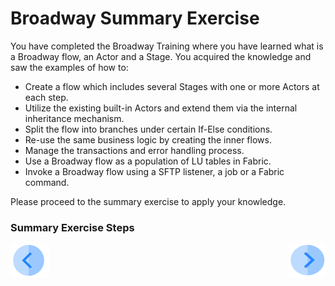 # Broadway Summary Exercise

You have completed the Broadway Training where you have learned what is a Broadway flow, an Actor and a Stage. You acquired the knowledge and saw the examples of how to:

* Create a flow which includes several Stages with one or more Actors at each step. 
* Utilize the existing built-in Actors and extend them via the internal inheritance mechanism.
* Split the flow into branches under certain If-Else conditions.
* Re-use the same business logic by creating the inner flows.
* Manage the transactions and error handling process.
* Use a Broadway flow as a population of LU tables in Fabric.
* Invoke a Broadway flow using a SFTP listener, a job or a Fabric command.



Please proceed to the summary exercise to apply your knowledge.



### Summary Exercise Steps







[![Previous](/articles/images/Previous.png)](21_broadway_and_fabric_example.md)[<img align="right" width="60" height="54" src="/articles/images/Next.png">](23_broadway_exam.md)